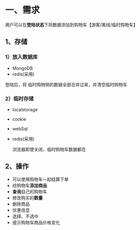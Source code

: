 # 一、需求

用户可以在**登陆状态**下将数据添加到购物车【游客/离线/临时购物车】

## 1、存储

### 1）放入数据库

- MongoDB
- redis(采用)

登陆后，将 临时购物侧的数据全部合并过来，并清空临时购物车

### 2）临时存储

- localstorage

- cookie

- webSql

- redis(采用)

  浏览器即使关闭，临时购物车数据都在
## 2、操作

- 可以使用购物车一起结算下单
- 给购物车**添加商品**
- **查询**自己的购物车
- 修改购买的**数量**
- 删除商品
- 优惠信息
- 选择、不选中
- 提示购物车商品价格变化